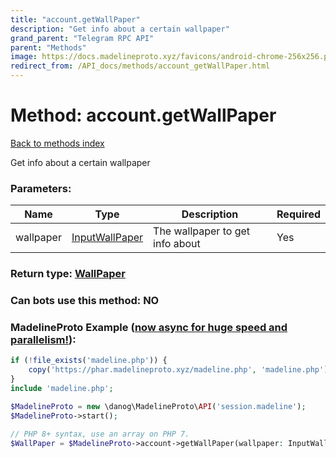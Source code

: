 ```yaml
---
title: "account.getWallPaper"
description: "Get info about a certain wallpaper"
grand_parent: "Telegram RPC API"
parent: "Methods"
image: https://docs.madelineproto.xyz/favicons/android-chrome-256x256.png
redirect_from: /API_docs/methods/account_getWallPaper.html
---
```

# Method: account.getWallPaper
[Back to methods index](index.html)



Get info about a certain wallpaper

### Parameters:

| Name     |    Type       | Description | Required |
|----------|---------------|-------------|----------|
|wallpaper|[InputWallPaper](/API_docs/types/InputWallPaper.html) | The wallpaper to get info about | Yes|


### Return type: [WallPaper](/API_docs/types/WallPaper.html)

### Can bots use this method: **NO**


### MadelineProto Example ([now async for huge speed and parallelism!](https://docs.madelineproto.xyz/docs/ASYNC.html)):


```php
if (!file_exists('madeline.php')) {
    copy('https://phar.madelineproto.xyz/madeline.php', 'madeline.php');
}
include 'madeline.php';

$MadelineProto = new \danog\MadelineProto\API('session.madeline');
$MadelineProto->start();

// PHP 8+ syntax, use an array on PHP 7.
$WallPaper = $MadelineProto->account->getWallPaper(wallpaper: InputWallPaper, );
```

